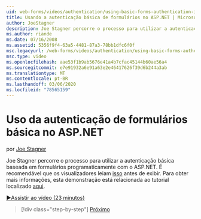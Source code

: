 ```yaml
---
uid: web-forms/videos/authentication/using-basic-forms-authentication-in-aspnet
title: Usando a autenticação básica de formulários no ASP.NET | Microsoft Docs
author: JoeStagner
description: Joe Stagner percorre o processo para utilizar a autenticação básica baseada em formulários programaticamente com o ASP.NET. É recomendável que os visualizadores leiam este antes...
ms.author: riande
ms.date: 07/16/2008
ms.assetid: 5356f9f4-63a5-4481-87a3-78bb1dfc6f0f
msc.legacyurl: /web-forms/videos/authentication/using-basic-forms-authentication-in-aspnet
msc.type: video
ms.openlocfilehash: aae53f1b9ab5676e41a4b7cfac45144b60ae56a4
ms.sourcegitcommit: e7e91932a6e91a63e2e46417626f39d6b244a3ab
ms.translationtype: MT
ms.contentlocale: pt-BR
ms.lasthandoff: 03/06/2020
ms.locfileid: "78565159"
---
```

# <a name="using-basic-forms-authentication-in-aspnet"></a>Uso da autenticação de formulários básica no ASP.NET

por [Joe Stagner](https://github.com/JoeStagner)

Joe Stagner percorre o processo para utilizar a autenticação básica baseada em formulários programaticamente com o ASP.NET. É recomendável que os visualizadores leiam [isso](../../overview/older-versions-security/introduction/security-basics-and-asp-net-support-vb.md) antes de exibir. Para obter mais informações, esta demonstração está relacionada ao tutorial localizado [aqui](../../overview/older-versions-security/introduction/an-overview-of-forms-authentication-vb.md).

[&#9654;Assistir ao vídeo (23 minutos)](https://channel9.msdn.com/Blogs/ASP-NET-Site-Videos/using-basic-forms-authentication-in-aspnet)

> [!div class="step-by-step"]
> [Próximo](how-to-change-the-forms-authentication-properties.md)
